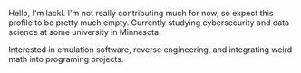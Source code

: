 Hello, I'm lackl. I'm not really contributing much for now, so expect this profile to be pretty much empty. Currently studying cybersecurity and data science at some university in Minnesota.

Interested in emulation software, reverse engineering, and integrating weird math into programing projects.

<!---
lackl/lackl is a ✨ special ✨ repository because its `README.md` (this file) appears on your GitHub profile.
You can click the Preview link to take a look at your changes.
--->
